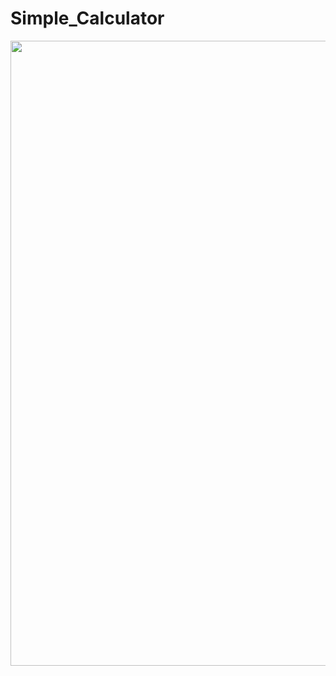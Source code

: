 # Simple_Calculator

<img src="https://github.com/user-attachments/assets/73f8c624-bbbf-4d13-adce-9ee87f2c4fa8" width=1000>
